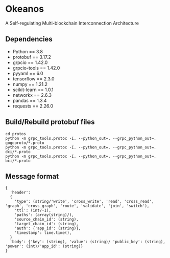 # Okeanos
 A Self-regulating Multi-blockchain Interconnection Architecture

## Dependencies
* Python == 3.8
* protobuf == 3.17.2
* grpcio == 1.42.0
* grpcio-tools == 1.42.0
* pyyaml == 6.0
* tensorflow == 2.3.0
* numpy == 1.21.2
* scikit-learn == 1.0.1
* networkx == 2.6.3
* pandas == 1.3.4
* requests == 2.26.0

## Build/Rebuild protobuf files
```
cd protos
python -m grpc_tools.protoc -I. --python_out=. --grpc_python_out=. gogoproto/*.proto
python -m grpc_tools.protoc -I. --python_out=. --grpc_python_out=. dci/*.proto
python -m grpc_tools.protoc -I. --python_out=. --grpc_python_out=. bci/*.proto
```

## Message format
```
{
  'header':
  {
    'type': (string/'write', 'cross_write', 'read', 'cross_read', 'graph', 'cross_graph', 'route', 'validate', 'join', 'switch'),
    'ttl': (int/-1),
    'paths': (array(string)/),
    'source_chain_id': (string),
    'target_chain_id': (string),
    'auth': {'app_id': (string)},
    'timestamp': time.time(),
  }
  'body': {'key': (string), 'value': (string)/ 'public_key': (string), 'power': (int)/'app_id': (string)}
}
```
